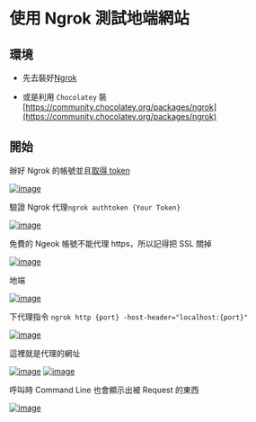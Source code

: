 # 使用 Ngrok 測試地端網站

## 環境

- 先去裝好[Ngrok](https://ngrok.com/download)

- 或是利用 `Chocolatey` 裝 [https://community.chocolatey.org/packages/ngrok](https://community.chocolatey.org/packages/ngrok)

## 開始

辦好 Ngrok 的帳號並且[取得 token](https://dashboard.ngrok.com/get-started/your-authtoken)

[![image](https://user-images.githubusercontent.com/37999690/125182739-29fc0300-e243-11eb-92b3-9f346289a3d3.png "image")](https://user-images.githubusercontent.com/37999690/125182739-29fc0300-e243-11eb-92b3-9f346289a3d3.png)

驗證 Ngrok 代理`ngrok authtoken {Your Token}`

[![image](https://user-images.githubusercontent.com/37999690/125182745-37b18880-e243-11eb-96b9-5479a6f47685.png "image")](https://user-images.githubusercontent.com/37999690/125182745-37b18880-e243-11eb-96b9-5479a6f47685.png)

免費的 Ngeok 帳號不能代理 https，所以記得把 SSL 關掉

[![image](https://user-images.githubusercontent.com/37999690/125182751-4304b400-e243-11eb-8cbd-ed18bb175f08.png "image")](https://user-images.githubusercontent.com/37999690/125182751-4304b400-e243-11eb-8cbd-ed18bb175f08.png)

地端

[![image](https://user-images.githubusercontent.com/37999690/125182760-5283fd00-e243-11eb-8e9f-ba16e9fa49ec.png "image")](https://user-images.githubusercontent.com/37999690/125182760-5283fd00-e243-11eb-8e9f-ba16e9fa49ec.png)

下代理指令 `ngrok http {port} -host-header="localhost:{port}"`

[![image](https://user-images.githubusercontent.com/37999690/125182764-5e6fbf00-e243-11eb-94bd-7e12b4c1fde9.png "image")](https://user-images.githubusercontent.com/37999690/125182764-5e6fbf00-e243-11eb-94bd-7e12b4c1fde9.png)

這裡就是代理的網址

[![image](https://user-images.githubusercontent.com/37999690/125182776-6c254480-e243-11eb-9369-9b3409012a44.png "image")](https://user-images.githubusercontent.com/37999690/125182776-6c254480-e243-11eb-9369-9b3409012a44.png)
[![image](https://user-images.githubusercontent.com/37999690/125182787-7ba48d80-e243-11eb-9fec-9baaec39bbf6.png "image")](https://user-images.githubusercontent.com/37999690/125182787-7ba48d80-e243-11eb-9fec-9baaec39bbf6.png)

呼叫時 Command Line 也會顯示出被 Request 的東西

[![image](https://user-images.githubusercontent.com/37999690/125182798-8c550380-e243-11eb-8d70-8fbcc639d53b.png "image")](https://user-images.githubusercontent.com/37999690/125182798-8c550380-e243-11eb-8d70-8fbcc639d53b.png)
